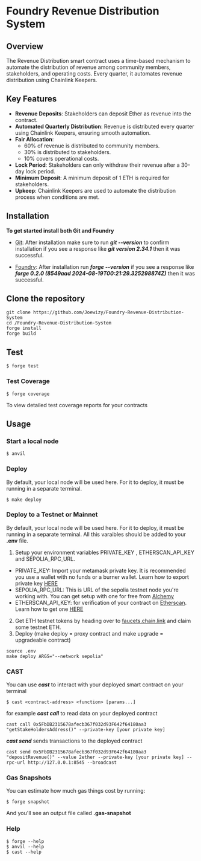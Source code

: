 # Foundry Revenue Distribution System
## Overview
The Revenue Distribution smart contract uses a time-based mechanism to automate the distribution of revenue among community members, stakeholders, and operating costs. Every quarter, it automates revenue distribution using Chainlink Keepers.

## Key Features
- **Revenue Deposits**: Stakeholders can deposit Ether as revenue into the contract.
- **Automated Quarterly Distribution**: Revenue is distributed every quarter using Chainlink Keepers, ensuring smooth automation.
- **Fair Allocation**: 
  - 60% of revenue is distributed to community members.
  - 30% is distributed to stakeholders.
  - 10% covers operational costs.
- **Lock Period**: Stakeholders can only withdraw their revenue after a 30-day lock period.
- **Minimum Deposit**: A minimum deposit of 1 ETH is required for stakeholders.
- **Upkeep**: Chainlink Keepers are used to automate the distribution process when conditions are met.

## Installation
**To get started install both Git and Foundry**

- [Git](https://git-scm.com/book/en/v2/Getting-Started-Installing-Git): After installation make sure to run *****git --version***** to confirm installation if you see a response like *****git version 2.34.1*****
then it was successful.

- [Foundry](https://getfoundry.sh/): After installation run *****forge --version***** if you see a response like *****forge 0.2.0 (8549aad 2024-08-19T00:21:29.325298874Z)***** then it was successful.

## Clone the repository
```shell
git clone https://github.com/Joewizy/Foundry-Revenue-Distribution-System
cd /Foundry-Revenue-Distribution-System
forge install
forge build
```

## Test

```shell
$ forge test
```
### Test Coverage
```shell
$ forge coverage
```
To view detailed test coverage reports for your contracts
## Usage
### Start a local node
```shell
$ anvil
```
### Deploy
By default, your local node will be used here. For it to deploy, it must be running in a separate terminal.
```shell
$ make deploy 
```

### Deploy to a Testnet or Mainnet
By default, your local node will be used here. For it to deploy, it must be running in a separate terminal. All this varaibles should be added to your **.env** file. 
1. Setup your environment variables PRIVATE_KEY , ETHERSCAN_API_KEY and SEPOLIA_RPC_URL.
- PRIVATE_KEY: Import your metamask private key. It is recommended you use a wallet with no funds or a burner wallet. Learn how to export private key [HERE](https://support.metamask.io/managing-my-wallet/secret-recovery-phrase-and-private-keys/how-to-export-an-accounts-private-key/)
- SEPOLIA_RPC_URL: This is URL of the sepolia testnet node you're working with. You can get setup with one for free from [Alchemy](https://www.alchemy.com/?a=673c802981)
- ETHERSCAN_API_KEY: for verification of your contract on [Etherscan](https://etherscan.io/). Learn how to get one [HERE](https://docs.etherscan.io/getting-started/viewing-api-usage-statistics)
2. Get ETH testnet tokens by heading over to [faucets.chain.link](https://faucets.chain.link/) and claim some testnet ETH. 
3. Deploy (make deploy = proxy contract and make upgrade = upgradeable contract)
```shell
source .env
make deploy ARGS="--network sepolia"
```
### CAST
You can use ***cast***  to interact with your deployed smart contract on your terminal
```shell
$ cast <contract-address> <function> [params...]
```
for example ***cast call*** to read data on your deployed contract
```shell
cast call 0x5FbDB2315678afecb367f032d93F642f64180aa3 "getStakeHoldersAddress()" --private-key [your private key]
```
***cast send*** sends transactions to the deployed contract
```shell
cast send 0x5FbDB2315678afecb367f032d93F642f64180aa3 "depositRevenue()" --value 2ether --private-key [your private key] --rpc-url http://127.0.0.1:8545 --broadcast
```


### Gas Snapshots
You can estimate how much gas things cost by running:

```shell
$ forge snapshot
```
And you'll see an output file called **.gas-snapshot**

### Help

```shell
$ forge --help
$ anvil --help
$ cast --help
```